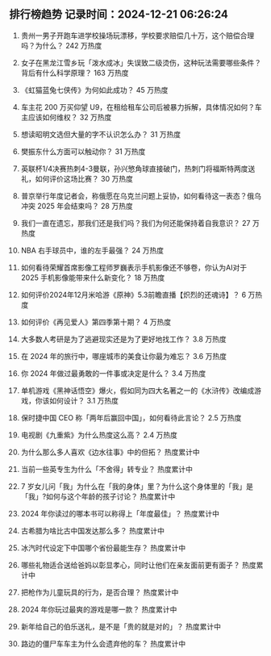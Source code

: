 
## 排行榜趋势 记录时间：2024-12-21 06:26:24
  
  1. 贵州一男子开跑车进学校操场玩漂移，学校要求赔偿几十万，这个赔偿合理吗？为什么？ 242 万热度
    
  2. 女子在黑龙江雪乡玩「泼水成冰」失误致二级烫伤，这种玩法需要哪些条件？背后有什么科学原理？ 163 万热度
    
  3. 《虹猫蓝兔七侠传》为何如此成功？ 45 万热度
    
  4. 车主花 200 万买仰望 U9，在租给租车公司后被暴力拆解，具体情况如何？车主应该如何维权？ 32 万热度
    
  5. 想读昭明文选但大量的字不认识怎么办？ 31 万热度
    
  6. 樊振东什么方面可以触动你？ 31 万热度
    
  7. 英联杯1/4决赛热刺4-3曼联，孙兴慜角球直接破门，热刺门将福斯特两度送礼，如何评价这场比赛？ 30 万热度
    
  8. 普京举行年度记者会，称俄愿在乌克兰问题上妥协，如何看待这一表态？俄乌冲突 2025 年会结束吗？ 28 万热度
    
  9. 我们一直在遗忘，那我们还是我们吗？我们为何还能保持着自我意识？ 27 万热度
    
  10. NBA 右手球员中，谁的左手最强？ 24 万热度
    
  11. 如何看待荣耀首席影像工程师罗巍表示手机影像还不够卷，你认为AI对于2025 手机影像能带来什么新变化？ 18 万热度
    
  12. 如何评价2024年12月米哈游《原神》5.3前瞻直播【炽烈的还魂诗】？ 6 万热度
    
  13. 如何评价《再见爱人》第四季第十期？ 4 万热度
    
  14. 大多数人考研是为了逃避现实还是为了更好地找工作？ 3.8 万热度
    
  15. 在 2024 年的旅行中，哪座城市的美食让你最为难忘？ 3.6 万热度
    
  16. 你 2024 年做过最勇敢的一件事或决定是什么？ 3.4 万热度
    
  17. 单机游戏《黑神话悟空》爆火，假如同为四大名著之一的《水浒传》改编成游戏，你该如何设计？ 3.1 万热度
    
  18. 保时捷中国 CEO 称「两年后赢回中国」，如何看待此言论？ 2.5 万热度
    
  19. 电视剧《九重紫》为什么热度这么高？ 2.4 万热度
    
  20. 为什么那么多人喜欢《边水往事》中的但拓？ 热度累计中
    
  21. 当前一些英专生为什么「不舍得」转专业？ 热度累计中
    
  22. 7 岁女儿问「我」为什么在「我的身体」里？为什么这个身体里的「我」是「我」?如何与这个年龄的孩子讨论？ 热度累计中
    
  23. 2024 年你读过的哪本书可以称得上「年度最佳」？ 热度累计中
    
  24. 古希腊为啥比古中国发达那么多？ 热度累计中
    
  25. 冰汽时代设定下中国哪个省份最能生存？ 热度累计中
    
  26. 哪些礼物适合送给爸妈以彰显孝心，同时让他们在亲友面前更有面子？ 热度累计中
    
  27. 把枪作为儿童玩具的行为，是否合理？ 热度累计中
    
  28. 2024 年你玩过最爽的游戏是哪一款？ 热度累计中
    
  29. 新年给自己的伯乐送礼，是不是「贵的就是对的」？ 热度累计中
    
  30. 路边的僵尸车车主为什么会遗弃他的车？ 热度累计中
    